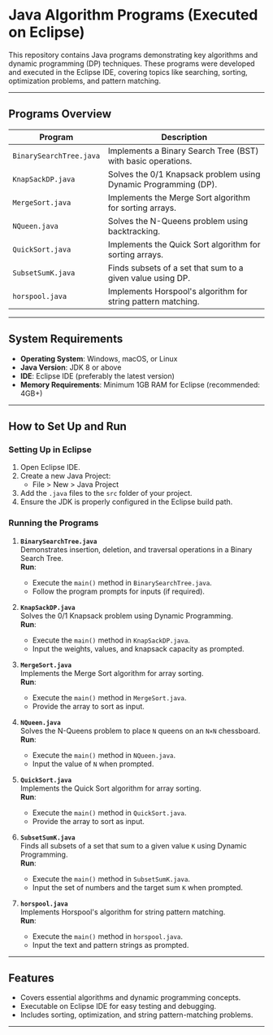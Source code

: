 # Java Algorithm Programs (Executed on Eclipse)

This repository contains Java programs demonstrating key algorithms and dynamic programming (DP) techniques. These programs were developed and executed in the Eclipse IDE, covering topics like searching, sorting, optimization problems, and pattern matching.

---

## Programs Overview

| Program                  | Description                                         |
|--------------------------|-----------------------------------------------------|
| `BinarySearchTree.java`  | Implements a Binary Search Tree (BST) with basic operations. |
| `KnapSackDP.java`        | Solves the 0/1 Knapsack problem using Dynamic Programming (DP). |
| `MergeSort.java`         | Implements the Merge Sort algorithm for sorting arrays. |
| `NQueen.java`            | Solves the N-Queens problem using backtracking.    |
| `QuickSort.java`         | Implements the Quick Sort algorithm for sorting arrays. |
| `SubsetSumK.java`        | Finds subsets of a set that sum to a given value using DP. |
| `horspool.java`          | Implements Horspool's algorithm for string pattern matching. |

---

## System Requirements

- **Operating System**: Windows, macOS, or Linux
- **Java Version**: JDK 8 or above
- **IDE**: Eclipse IDE (preferably the latest version)
- **Memory Requirements**: Minimum 1GB RAM for Eclipse (recommended: 4GB+)

---

## How to Set Up and Run

### Setting Up in Eclipse
1. Open Eclipse IDE.
2. Create a new Java Project:
   - File > New > Java Project
3. Add the `.java` files to the `src` folder of your project.
4. Ensure the JDK is properly configured in the Eclipse build path.

### Running the Programs
1. **`BinarySearchTree.java`**  
   Demonstrates insertion, deletion, and traversal operations in a Binary Search Tree.  
   **Run**:  
   - Execute the `main()` method in `BinarySearchTree.java`.
   - Follow the program prompts for inputs (if required).

2. **`KnapSackDP.java`**  
   Solves the 0/1 Knapsack problem using Dynamic Programming.  
   **Run**:  
   - Execute the `main()` method in `KnapSackDP.java`.
   - Input the weights, values, and knapsack capacity as prompted.

3. **`MergeSort.java`**  
   Implements the Merge Sort algorithm for array sorting.  
   **Run**:  
   - Execute the `main()` method in `MergeSort.java`.
   - Provide the array to sort as input.

4. **`NQueen.java`**  
   Solves the N-Queens problem to place `N` queens on an `N×N` chessboard.  
   **Run**:  
   - Execute the `main()` method in `NQueen.java`.
   - Input the value of `N` when prompted.

5. **`QuickSort.java`**  
   Implements the Quick Sort algorithm for array sorting.  
   **Run**:  
   - Execute the `main()` method in `QuickSort.java`.
   - Provide the array to sort as input.

6. **`SubsetSumK.java`**  
   Finds all subsets of a set that sum to a given value `K` using Dynamic Programming.  
   **Run**:  
   - Execute the `main()` method in `SubsetSumK.java`.
   - Input the set of numbers and the target sum `K` when prompted.

7. **`horspool.java`**  
   Implements Horspool's algorithm for string pattern matching.  
   **Run**:  
   - Execute the `main()` method in `horspool.java`.
   - Input the text and pattern strings as prompted.

---

## Features

- Covers essential algorithms and dynamic programming concepts.
- Executable on Eclipse IDE for easy testing and debugging.
- Includes sorting, optimization, and string pattern-matching problems.

---


